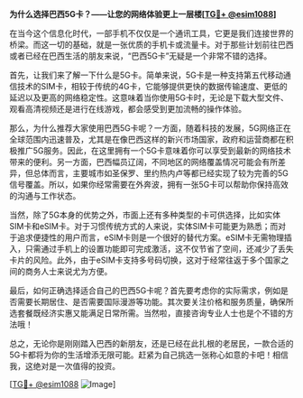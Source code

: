 **为什么选择巴西5G卡？——让您的网络体验更上一层楼[[TG💪+ @esim1088](https://t.me/s/esim1088)]**

在当今这个信息化时代，一部手机不仅仅是一个通讯工具，它更是我们连接世界的桥梁。而这一切的基础，就是一张优质的手机卡或流量卡。对于那些计划前往巴西或者已经在巴西生活的朋友来说，“巴西5G卡”无疑是一个非常不错的选择。

首先，让我们来了解一下什么是5G卡。简单来说，5G卡是一种支持第五代移动通信技术的SIM卡，相较于传统的4G卡，它能够提供更快的数据传输速度、更低的延迟以及更高的网络稳定性。这意味着当你使用5G卡时，无论是下载大型文件、观看高清视频还是进行在线游戏，都会感受到更加流畅的操作体验。

那么，为什么推荐大家使用巴西5G卡呢？一方面，随着科技的发展，5G网络正在全球范围内迅速普及，尤其是在像巴西这样的新兴市场国家，政府和运营商都在积极推广5G服务。因此，在这里拥有一个5G卡意味着你可以享受到最新的网络技术带来的便利。另一方面，巴西幅员辽阔，不同地区的网络覆盖情况可能会有所差异，但总体而言，主要城市如圣保罗、里约热内卢等都已经实现了较为完善的5G信号覆盖。所以，如果你经常需要在外奔波，拥有一张5G卡可以帮助你保持高效的沟通与工作状态。

当然，除了5G本身的优势之外，市面上还有多种类型的卡可供选择，比如实体SIM卡和eSIM卡。对于习惯传统方式的人来说，实体SIM卡可能更为熟悉；而对于追求便捷性的用户而言，eSIM卡则是一个很好的替代方案。eSIM卡无需物理插入，只需通过手机上的设置功能即可完成激活，这不仅节省了空间，还减少了丢失卡片的风险。此外，由于eSIM卡支持多号码切换，这对于经常往返于多个国家之间的商务人士来说尤为方便。

最后，如何正确选择适合自己的巴西5G卡呢？首先要考虑你的实际需求，例如是否需要长期居住、是否需要国际漫游等功能。其次要关注价格和服务质量，确保所选套餐既经济实惠又能满足日常所需。当然啦，直接咨询专业人士也是个不错的方法哦！

总之，无论你是刚刚踏入巴西的新朋友，还是已经在此扎根的老居民，一款合适的5G卡都将为你的生活增添无限可能。赶紧为自己挑选一张称心如意的卡吧！相信我，这绝对是一次值得的投资。

[[TG💪+ @esim1088](https://t.me/s/esim1088) ![Image](https://i.postimg.cc/4NQfJmqS/Snipaste-2025-05-13-00-14-12.png)]